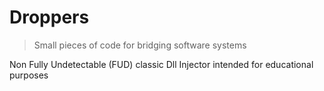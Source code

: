# Droppers

> Small pieces of code for bridging software systems

Non Fully Undetectable (FUD) classic Dll Injector intended for educational purposes
